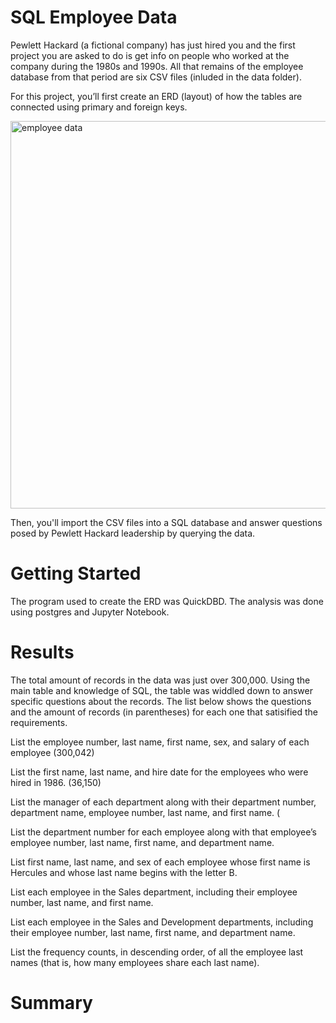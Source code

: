 # SQL Employee Data
Pewlett Hackard (a fictional company) has just hired you and the first project you are asked to do is get info on people who worked at the company during the 1980s and 1990s. All that remains of the employee database from that period are six CSV files (inluded in the data folder).

For this project, you’ll first create an ERD (layout) of how the tables are connected using primary and foreign keys.

<img width="620" alt="employee data" src="https://user-images.githubusercontent.com/111451303/231011529-9160e2df-3a68-4892-b992-43d1981f66c3.png">

Then, you'll import the CSV files into a SQL database and answer questions posed by Pewlett Hackard leadership by querying the data.

# Getting Started
The program used to create the ERD was QuickDBD.
The analysis was done using postgres and Jupyter Notebook.

# Results
The total amount of records in the data was just over 300,000. Using the main table and knowledge of SQL, the table was widdled down to answer specific questions about the records. The list below shows the questions and the amount of records (in parentheses) for each one that satisified the requirements.

List the employee number, last name, first name, sex, and salary of each employee (300,042)

List the first name, last name, and hire date for the employees who were hired in 1986. (36,150)

List the manager of each department along with their department number, department name, employee number, last name, and first name. (

List the department number for each employee along with that employee’s employee number, last name, first name, and department name.

List first name, last name, and sex of each employee whose first name is Hercules and whose last name begins with the letter B.

List each employee in the Sales department, including their employee number, last name, and first name.

List each employee in the Sales and Development departments, including their employee number, last name, first name, and department name.

List the frequency counts, in descending order, of all the employee last names (that is, how many employees share each last name).

# Summary
